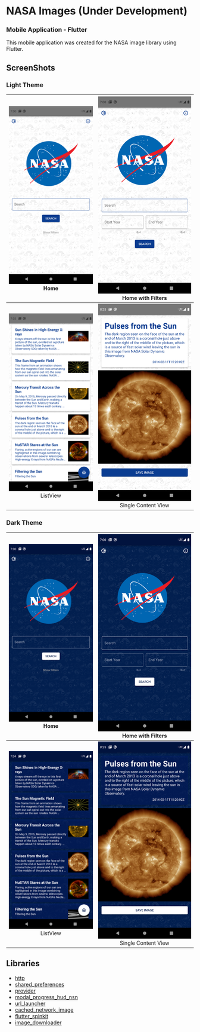 # NASA Images (Under Development)
### Mobile Application - Flutter

This mobile application was created for the NASA image library using Flutter.

## ScreenShots
### Light Theme
![Screenshot](./ScreenShots/L1.png) Home | ![Screenshot](./ScreenShots/L2.png) Home with Filters
:-------------------------:|:-------------------------:
![Screenshot](./ScreenShots/L3.png) ListView | ![Screenshot](./ScreenShots/L4.png) Single Content View

### Dark Theme
![Screenshot](./ScreenShots/D1.png) Home | ![Screenshot](./ScreenShots/D2.png) Home with Filters
:-------------------------:|:-------------------------:
![Screenshot](./ScreenShots/D3.png) ListView | ![Screenshot](./ScreenShots/D4.png) Single Content View

## Libraries
- [http](https://pub.dev/packages/http)
- [shared_preferences](https://pub.dev/packages/shared_preferences)
- [provider](https://pub.dev/packages/provider)
- [modal_progress_hud_nsn](https://pub.dev/packages/modal_progress_hud_nsn)
- [url_launcher](https://pub.dev/packages/url_launcher)
- [cached_network_image](https://pub.dev/packages/cached_network_image)
- [flutter_spinkit](https://pub.dev/packages/flutter_spinkit)
- [image_downloader](https://pub.dev/packages/image_downloader)